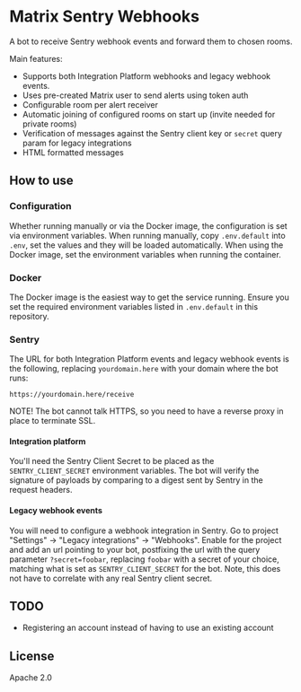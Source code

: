 # Matrix Sentry Webhooks

A bot to receive Sentry webhook events and forward them to chosen rooms.

Main features:

* Supports both Integration Platform webhooks and legacy webhook events.
* Uses pre-created Matrix user to send alerts using token auth
* Configurable room per alert receiver
* Automatic joining of configured rooms on start up (invite needed for private rooms)
* Verification of messages against the Sentry client key or `secret` query param for
  legacy integrations
* HTML formatted messages

## How to use

### Configuration

Whether running manually or via the Docker image, the configuration is set via 
environment variables. When running manually, copy `.env.default` into `.env`, 
set the values and they will be loaded automatically. When using the Docker image, 
set the environment variables when running the container.

### Docker

The Docker image is the easiest way to get the service running. 
Ensure you set the required environment variables listed in `.env.default` in this 
repository.

### Sentry

The URL for both Integration Platform events and legacy webhook events is the following,
replacing `yourdomain.here` with your domain where the bot runs:

    https://yourdomain.here/receive

NOTE! The bot cannot talk HTTPS, so you need to have a reverse proxy in place to 
terminate SSL.

#### Integration platform

You'll need the Sentry Client Secret to be placed as the `SENTRY_CLIENT_SECRET`
environment variables. The bot will verify the signature of payloads by comparing
to a digest sent by Sentry in the request headers.

#### Legacy webhook events

You will need to configure a webhook integration in Sentry. 
Go to project "Settings" -> "Legacy integrations" -> "Webhooks". Enable for the
project and add an url pointing to your bot, postfixing the url with the query
parameter `?secret=foobar`, replacing `foobar` with a secret of your choice,
matching what is set as `SENTRY_CLIENT_SECRET` for the bot. Note, this does
not have to correlate with any real Sentry client secret.

## TODO

* Registering an account instead of having to use an existing account

## License

Apache 2.0
